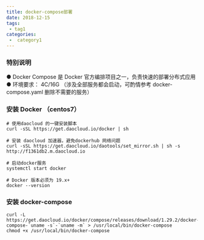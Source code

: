 ```yaml
---
title: docker-compose部署
date: 2018-12-15
tags:
 - tag1
categories:
 -  category1
---
```


### 特别说明
● Docker Compose 是 Docker 官方编排项目之一，负责快速的部署分布式应用
● 环境要求： 4C/16G （涉及全部服务都会启动，可酌情参考 docker-compose.yaml 删除不需要的服务）
### 安装 Docker （centos7）
```shell
# 使用daocloud 的一键安装脚本
curl -sSL https://get.daocloud.io/docker | sh

# 安装 daocloud 加速器，避免dockerhub 网络问题
curl -sSL https://get.daocloud.io/daotools/set_mirror.sh | sh -s http://f1361db2.m.daocloud.io

# 启动docker服务
systemctl start docker

# Docker 版本必须为 19.x+
docker --version
```

### 安装 docker-compose
```shell
curl -L https://get.daocloud.io/docker/compose/releases/download/1.29.2/docker-compose-`uname -s`-`uname -m` > /usr/local/bin/docker-compose
chmod +x /usr/local/bin/docker-compose
```